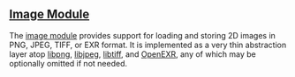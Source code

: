 ## [Image Module][image]

The [image module][image] provides support for loading and storing 2D images in PNG, JPEG, TIFF, or EXR format. It is implemented as a very thin abstraction layer atop [libpng][], [libjpeg][], [libtiff][], and [OpenEXR][], any of which may be optionally omitted if not needed.

[image]:   https://github.com/rlk/util3d/blob/master/image.md
[libpng]:  http://www.libpng.org/
[libjpeg]: http://www.ijg.org/
[libtiff]: http://www.remotesensing.org/libtiff/
[openexr]: http://www.openexr.com/
